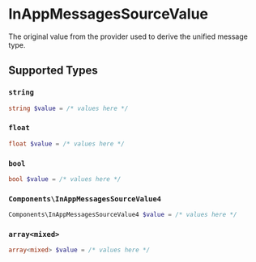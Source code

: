 # InAppMessagesSourceValue

The original value from the provider used to derive the unified message type.


## Supported Types

### `string`

```php
string $value = /* values here */
```

### `float`

```php
float $value = /* values here */
```

### `bool`

```php
bool $value = /* values here */
```

### `Components\InAppMessagesSourceValue4`

```php
Components\InAppMessagesSourceValue4 $value = /* values here */
```

### `array<mixed>`

```php
array<mixed> $value = /* values here */
```

